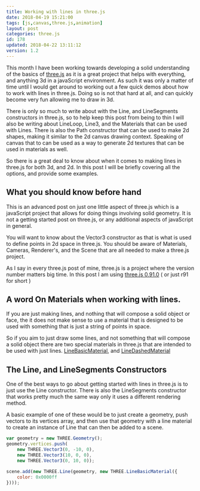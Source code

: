 ```yaml
---
title: Working with lines in three.js
date: 2018-04-19 15:21:00
tags: [js,canvas,three.js,animation]
layout: post
categories: three.js
id: 178
updated: 2018-04-22 13:11:12
version: 1.2
---
```


This month I have been working towards developing a solid understanding of the basics of [three.js](https://threejs.org/) as it is a great project that helps with everything, and anything 3d in a javaScript environment. As such it was only a matter of time until I would get around to working out a few quick demos about how to work with lines in three.js. Doing so is not that hard at all, and can quickly become very fun allowing me to draw in 3d. 

<!-- more -->

There is only so much to write about with the Line, and LineSegments constructors in three.js, so to help keep this post from being to thin I will also be writing about LineLoop, Line3, and the Materials that can be used with Lines. There is also the Path constructor that can be used to make 2d shapes, making it similar to the 2d canvas drawing context. Speaking of canvas that to can be used as a way to generate 2d textures that can be used in materials as well. 

So there is a great deal to know about when it comes to making lines in three.js for both 3d, and 2d. In this post I will be briefly covering all the options, and provide some examples.

## What you should know before hand

This is an advanced post on just one little aspect of three.js which is a javaScript project that allows for doing things involving solid geometry. It is not a getting started post on three.js, or any additional aspects of javaScript in general. 

You will want to know about the Vector3 constructor as that is what is used to define points in 2d space in three.js. You should be aware of Materials, Cameras, Renderer's, and the Scene that are all needed to make a three.js project.

As I say in every three.js post of mine, three.js is a project where the version number matters big time. In this post I am using [three.js 0.91.0](https://github.com/mrdoob/three.js/tree/r91) ( or just r91 for short )

## A word On Materials when working with lines.

If you are just making lines, and nothing that will compose a solid object or face, the it does not make sense to use a material that is designed to be used with something that is just a string of points in space.

So if you aim to just draw some lines, and not something that will compose a solid object there are two special materials in three.js that are intended to be used with just lines. [LineBasicMaterial](https://threejs.org/docs/index.html#api/materials/LineBasicMaterial), and [LineDashedMaterial](https://threejs.org/docs/index.html#api/materials/LineDashedMaterial)

## The Line, and LineSegments Constructors

One of the best ways to go about getting started with lines in three.js is to just use the Line constructor. There is also the LineSegments constructor that works pretty much the same way only it uses a different rendering method.

A basic example of one of these would be to just create a geometry, push vectors to its vertices array, and then use that geometry with a line material to create an instance of Line that can then be added to a scene.

```js
var geometry = new THREE.Geometry();
geometry.vertices.push(
    new THREE.Vector3(0, -10, 0),
    new THREE.Vector3(10, 0, 0),
    new THREE.Vector3(0, 10, 0));
 
scene.add(new THREE.Line(geometry, new THREE.LineBasicMaterial({
    color: 0x0000ff
})));
```